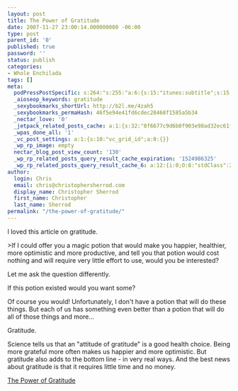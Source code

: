 ```yaml
---
layout: post
title: The Power of Gratitude
date: 2007-11-27 23:00:14.000000000 -06:00
type: post
parent_id: '0'
published: true
password: ''
status: publish
categories:
- Whole Enchilada
tags: []
meta:
  podPressPostSpecific: s:264:"s:255:"a:6:{s:15:"itunes:subtitle";s:15:"##PostExcerpt##";s:14:"itunes:summary";s:15:"##PostExcerpt##";s:15:"itunes:keywords";s:17:"##WordPressCats##";s:13:"itunes:author";s:10:"##Global##";s:15:"itunes:explicit";s:7:"Default";s:12:"itunes:block";s:7:"Default";}";";
  _aioseop_keywords: gratitude
  _sexybookmarks_shortUrl: http://b2l.me/4zah5
  _sexybookmarks_permaHash: 46f5e94e41fd6cdec28468f1585a5b34
  _nectar_love: '0'
  _jetpack_related_posts_cache: a:1:{s:32:"8f6677c9d6b0f903e98ad32ec61f8deb";a:2:{s:7:"expires";i:1490223350;s:7:"payload";a:3:{i:0;a:1:{s:2:"id";i:1274;}i:1;a:1:{s:2:"id";i:176;}i:2;a:1:{s:2:"id";i:389;}}}}
  _wpas_done_all: '1'
  _vc_post_settings: a:1:{s:10:"vc_grid_id";a:0:{}}
  _wp_rp_image: empty
  nectar_blog_post_view_count: '130'
  _wp_rp_related_posts_query_result_cache_expiration: '1524986325'
  _wp_rp_related_posts_query_result_cache_6: a:12:{i:0;O:8:"stdClass":2:{s:7:"post_id";s:3:"428";s:5:"score";s:17:"73.31719406208545";}i:1;O:8:"stdClass":2:{s:7:"post_id";s:4:"1274";s:5:"score";s:17:"64.70015702153282";}i:2;O:8:"stdClass":2:{s:7:"post_id";s:3:"176";s:5:"score";s:18:"33.886162812084955";}i:3;O:8:"stdClass":2:{s:7:"post_id";s:3:"604";s:5:"score";s:18:"24.521380607352945";}i:4;O:8:"stdClass":2:{s:7:"post_id";s:3:"207";s:5:"score";s:18:"23.594985457891656";}i:5;O:8:"stdClass":2:{s:7:"post_id";s:3:"717";s:5:"score";s:17:"22.10055665412786";}i:6;O:8:"stdClass":2:{s:7:"post_id";s:4:"1232";s:5:"score";s:17:"20.09427766599392";}i:7;O:8:"stdClass":2:{s:7:"post_id";s:2:"18";s:5:"score";s:18:"19.972817973629105";}i:8;O:8:"stdClass":2:{s:7:"post_id";s:3:"355";s:5:"score";s:18:"19.519525609711135";}i:9;O:8:"stdClass":2:{s:7:"post_id";s:4:"1285";s:5:"score";s:17:"19.29270690340961";}i:10;O:8:"stdClass":2:{s:7:"post_id";s:4:"1142";s:5:"score";s:18:"19.042091474205947";}i:11;O:8:"stdClass":2:{s:7:"post_id";s:4:"8023";s:5:"score";s:18:"18.566515279188025";}}
author:
  login: Chris
  email: chris@christophersherrod.com
  display_name: Christopher Sherrod
  first_name: Christopher
  last_name: Sherrod
permalink: "/the-power-of-gratitude/"
---
```

<p>I loved this article on gratitude.</p>
>If I could offer you a magic potion that would make you happier, healthier, more optimistic and more productive, and tell you that potion would cost nothing and will require very little effort to use, would you be interested?</p>
<p>Let me ask the question differently.</p>
<p>If this potion existed would you want some?</p>
<p>Of course you would! Unfortunately, I don't have a potion that will do these things. But each of us has something even better than a potion that will do all of those things and more...</p>
<p>Gratitude.</p>
<p>Science tells us that an "attitude of gratitude" is a good health choice. Being more grateful more often makes us happier and more optimistic. But gratitude also adds to the bottom line - in very real ways. And the best news about gratitude is that it requires little time and no money.</p></blockquote>
<p><a href="http://www.successconsciousness.com/guest_articles/power_of_gratitude.htm" rel="nofollow">The Power of Gratitude</a></p>
